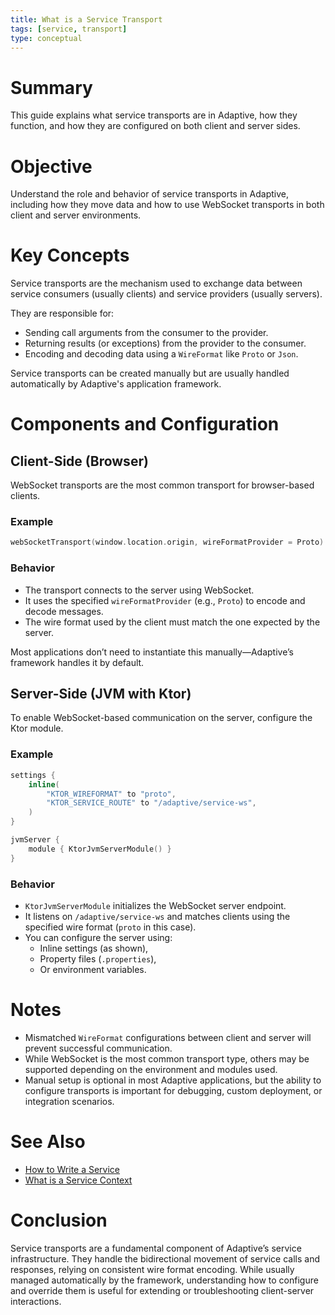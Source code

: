 ```yaml
---
title: What is a Service Transport
tags: [service, transport]
type: conceptual
---
```


# Summary

This guide explains what service transports are in Adaptive, how they function, 
and how they are configured on both client and server sides.

# Objective

Understand the role and behavior of service transports in Adaptive, including how they
move data and how to use WebSocket transports in both client and server environments.

# Key Concepts

Service transports are the mechanism used to exchange data between service consumers
(usually clients) and service providers (usually servers).

They are responsible for:

- Sending call arguments from the consumer to the provider.
- Returning results (or exceptions) from the provider to the consumer.
- Encoding and decoding data using a `WireFormat` like `Proto` or `Json`.

Service transports can be created manually but are usually handled automatically by 
Adaptive's application framework.

# Components and Configuration

## Client-Side (Browser)

WebSocket transports are the most common transport for browser-based clients.

### Example

```kotlin
webSocketTransport(window.location.origin, wireFormatProvider = Proto).also { it.start() }
```

### Behavior

- The transport connects to the server using WebSocket.
- It uses the specified `wireFormatProvider` (e.g., `Proto`) to encode and decode messages.
- The wire format used by the client must match the one expected by the server.

Most applications don’t need to instantiate this manually—Adaptive’s framework handles it by default.

## Server-Side (JVM with Ktor)

To enable WebSocket-based communication on the server, configure the Ktor module.

### Example

```kotlin
settings {
    inline(
        "KTOR_WIREFORMAT" to "proto",
        "KTOR_SERVICE_ROUTE" to "/adaptive/service-ws",
    )
}

jvmServer {
    module { KtorJvmServerModule() }
}
```

### Behavior

- `KtorJvmServerModule` initializes the WebSocket server endpoint.
- It listens on `/adaptive/service-ws` and matches clients using the specified wire format (`proto` in this case).
- You can configure the server using:
  - Inline settings (as shown),
  - Property files (`.properties`),
  - Or environment variables.

# Notes

- Mismatched `WireFormat` configurations between client and server will prevent successful communication.
- While WebSocket is the most common transport type, others may be supported depending on the environment and modules used.
- Manual setup is optional in most Adaptive applications, but the ability to configure transports is important for debugging, custom deployment, or integration scenarios.

# See Also

- [How to Write a Service](how_to_write_a_service.md)
- [What is a Service Context](what_is_a_service_context.md)

# Conclusion

Service transports are a fundamental component of Adaptive’s service infrastructure. They handle the
bidirectional movement of service calls and responses, relying on consistent wire format encoding.
While usually managed automatically by the framework, understanding how to configure and override
them is useful for extending or troubleshooting client-server interactions.